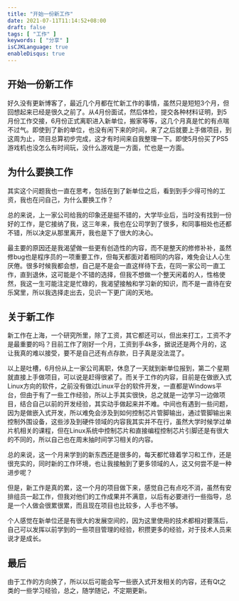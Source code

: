 ```yaml
---
title: "开始一份新工作"
date: 2021-07-11T11:14:52+08:00
draft: false
tags: [ "工作" ]
keywords: [ "分享" ]
isCJKLanguage: true
enableDisqus: true
---
```


## 开始一份新工作

好久没有更新博客了，最近几个月都在忙新工作的事情，虽然只是短短3个月，但回想起来已经是很久之前了。从4月份面试，然后体检，提交各种材料证明，到5月份工作交接，6月份正式离职进入新单位，搬家等等，这几个月真是忙的有点喘不过气。即使到了新的单位，也没有闲下来的时间，来了之后就要上手做项目，到这周为止，项目总算初步完成，这才有时间来自我整理一下。即使5月份买了PS5游戏机也没怎么有时间玩，没什么游戏是一方面，忙也是一方面。

## 为什么要换工作

其实这个问题我也一直在思考，包括在到了新单位之后，看到到手少得可怜的工资，我也在问自己，为什么要换工作？

总的来说，上一家公司给我的印象还是挺不错的，大学毕业后，当时没有找到一份好的工作，是它接纳了我，这三年来，我也在公司学到了很多，和同事相处也还都不错，所以决定从那里离开，我也是下了很大的决心。

最主要的原因还是我渴望做一些更有创造性的内容，而不是整天的修修补补，虽然修bug也是程序员的一项重要工作，但每天都面对着相同的内容，难免会让人心生厌倦。很多时候我都会想，自己是不是会一直这样待下去，在同一家公司一直工作，直到退休，这可能是个不错的选择，但我不想做一个整天闲着的人，性格使然，我这一生可能注定是忙碌的，我渴望接触和学习新的知识，而不是一直待在安乐窝里，所以我选择走出去，见识一下更广阔的天地。

## 关于新工作

新工作在上海，一个研究所里，除了工资，其它都还可以，但出来打工，工资不才是最重要的吗？目前工作了刚好一个月，工资到手4k多，据说还是两个月的，这让我真的难以接受，要不是自己还有点存款，日子真是没法混了。

以上是吐槽，6月份从上一家公司离职，休息了一天就到新单位报到，第二个星期就直接上手做项目，可以说是赶得很紧了。而关于工作的内容，目前是在做嵌入式Linux方向的软件，之前没有做过Linux平台的软件开发，一直都是Windows平台，但由于有了一些工作经验，所以上手其实很快，总之就是一边学习一边做项目，结合自己以前的开发经验，其实动手做起来并不难。中间也有遇到一些问题，因为是做嵌入式开发，所以难免会涉及到如何控制芯片管脚输出，通过管脚输出来控制外围设备，这些涉及到硬件领域的内容我其实并不在行，虽然大学时候学过单片机相关的课程，但在Linux系统中控制芯片和直接编程控制芯片引脚还是有很大的不同的，所以自己也在周末抽时间学习相关的内容。

总的来说，这一个月来学到的新东西还是很多的，每天都忙碌着学习和工作，还是很充实的，同时新的工作环境，也让我接触到了更多领域的人，这又何尝不是一种进步呢？

但是，新工作是真的累，这一个月的项目做下来，感觉自己有点吃不消，虽然有安排组员一起工作，但我对他们的工作成果并不满意，以后有必要进行一些指导，总是一个人做会很累很累，而且现在项目也比较多，人手也不够。

个人感觉在新单位还是有很大的发展空间的，因为这里使用的技术都相对要落后，自己可以发挥以前学到的一些项目管理的经验，积攒更多的经验，对于技术人员来说才是成长。

## 最后

由于工作的方向换了，所以以后可能会写一些嵌入式开发相关的内容，还有Qt之类的一些学习经验，总之，随学随记，不定期更新。

